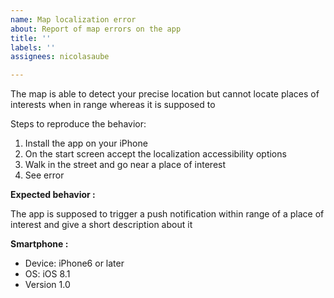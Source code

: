 ```yaml
---
name: Map localization error
about: Report of map errors on the app
title: ''
labels: ''
assignees: nicolasaube

---
```


The map is able to detect your precise location but cannot locate places of interests when in range whereas it is supposed to

Steps to reproduce the behavior:
1. Install the app on your iPhone
2. On the start screen accept the localization accessibility options
3. Walk in the street and go near a place of interest
4. See error

**Expected behavior :**

The app is supposed to trigger a push notification within range of a place of interest and give a short description about it

**Smartphone :**
 - Device: iPhone6 or later
 - OS: iOS 8.1
 - Version 1.0
